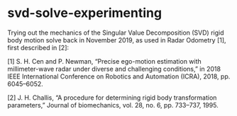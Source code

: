 # svd-solve-experimenting
Trying out the mechanics of the Singular Value Decomposition (SVD) rigid body motion solve back in November 2019, as used in Radar Odometry [1], first described in [2]:

[1] S. H. Cen and P. Newman, “Precise ego-motion estimation with millimeter-wave radar under diverse and challenging conditions,” in 2018 IEEE International Conference on Robotics and Automation (ICRA), 2018, pp. 6045–6052.

[2] J. H. Challis, “A procedure for determining rigid body transformation parameters,” Journal of biomechanics, vol. 28, no. 6, pp. 733–737, 1995.
